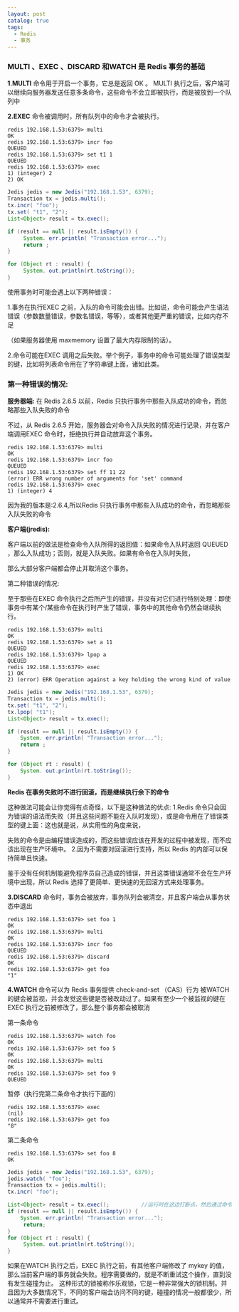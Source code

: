 ```yaml
---
layout: post
catalog: true
tags:
  - Redis
  - 事务
---
```


### MULTI 、EXEC 、DISCARD 和WATCH 是 Redis 事务的基础

**1.MULTI**  命令用于开启一个事务，它总是返回 OK 。
MULTI 执行之后，客户端可以继续向服务器发送任意多条命令，这些命令不会立即被执行，而是被放到一个队列中

**2.EXEC** 命令被调用时，所有队列中的命令才会被执行。

```shell
redis 192.168.1.53:6379> multi
OK
redis 192.168.1.53:6379> incr foo
QUEUED
redis 192.168.1.53:6379> set t1 1
QUEUED
redis 192.168.1.53:6379> exec
1) (integer) 2
2) OK
```

```java
Jedis jedis = new Jedis("192.168.1.53", 6379);
Transaction tx = jedis.multi();
tx.incr( "foo");
tx.set( "t1", "2");
List<Object> result = tx.exec();

if (result == null || result.isEmpty()) {
     System. err.println( "Transaction error...");
     return ;
}

for (Object rt : result) {
     System. out.println(rt.toString());
}
```

使用事务时可能会遇上以下两种错误：

1.事务在执行EXEC 之前，入队的命令可能会出错。比如说，命令可能会产生语法错误（参数数量错误，参数名错误，等等），或者其他更严重的错误，比如内存不足

（如果服务器使用 maxmemory 设置了最大内存限制的话）。

2.命令可能在EXEC 调用之后失败。举个例子，事务中的命令可能处理了错误类型的键，比如将列表命令用在了字符串键上面，诸如此类。

### 第一种错误的情况:

**服务器端:**
在 Redis 2.6.5 以前，Redis 只执行事务中那些入队成功的命令，而忽略那些入队失败的命令

不过，从 Redis 2.6.5 开始，服务器会对命令入队失败的情况进行记录，并在客户端调用EXEC 命令时，拒绝执行并自动放弃这个事务。

```shell
redis 192.168.1.53:6379> multi
OK
redis 192.168.1.53:6379> incr foo
QUEUED
redis 192.168.1.53:6379> set ff 11 22
(error) ERR wrong number of arguments for 'set' command
redis 192.168.1.53:6379> exec
1) (integer) 4
```

因为我的版本是:2.6.4,所以Redis 只执行事务中那些入队成功的命令，而忽略那些入队失败的命令

**客户端(jredis):**

客户端以前的做法是检查命令入队所得的返回值：如果命令入队时返回 QUEUED ，那么入队成功；否则，就是入队失败。如果有命令在入队时失败，

那么大部分客户端都会停止并取消这个事务。

第二种错误的情况:

至于那些在EXEC 命令执行之后所产生的错误，并没有对它们进行特别处理：即使事务中有某个/某些命令在执行时产生了错误，事务中的其他命令仍然会继续执行。

```shell
redis 192.168.1.53:6379> multi
OK
redis 192.168.1.53:6379> set a 11
QUEUED
redis 192.168.1.53:6379> lpop a
QUEUED
redis 192.168.1.53:6379> exec
1) OK
2) (error) ERR Operation against a key holding the wrong kind of value
```

```java
Jedis jedis = new Jedis("192.168.1.53", 6379);
Transaction tx = jedis.multi();
tx.set( "t1", "2");
tx.lpop( "t1");
List<Object> result = tx.exec();

if (result == null || result.isEmpty()) {
    System. err.println( "Transaction error...");
    return ;
}

for (Object rt : result) {
    System. out.println(rt.toString());
}
```

**Redis 在事务失败时不进行回滚，而是继续执行余下的命令**

这种做法可能会让你觉得有点奇怪，以下是这种做法的优点:
1.Redis 命令只会因为错误的语法而失败（并且这些问题不能在入队时发现），或是命令用在了错误类型的键上面：这也就是说，从实用性的角度来说，

失败的命令是由编程错误造成的，而这些错误应该在开发的过程中被发现，而不应该出现在生产环境中。
2.因为不需要对回滚进行支持，所以 Redis 的内部可以保持简单且快速。

鉴于没有任何机制能避免程序员自己造成的错误，并且这类错误通常不会在生产环境中出现，所以 Redis 选择了更简单、更快速的无回滚方式来处理事务。

**3.DISCARD**  命令时，事务会被放弃，事务队列会被清空，并且客户端会从事务状态中退出

```shell
redis 192.168.1.53:6379> set foo 1
OK
redis 192.168.1.53:6379> multi
OK
redis 192.168.1.53:6379> incr foo
QUEUED
redis 192.168.1.53:6379> discard
OK
redis 192.168.1.53:6379> get foo
"1"
```

**4.WATCH**  命令可以为 Redis 事务提供 check-and-set （CAS）行为
被WATCH 的键会被监视，并会发觉这些键是否被改动过了。如果有至少一个被监视的键在EXEC 执行之前被修改了，那么整个事务都会被取消

第一条命令

```shell
redis 192.168.1.53:6379> watch foo
OK
redis 192.168.1.53:6379> set foo 5
OK
redis 192.168.1.53:6379> multi
OK
redis 192.168.1.53:6379> set foo 9
QUEUED
```

暂停（执行完第二条命令才执行下面的）

```shell
redis 192.168.1.53:6379> exec
(nil)
redis 192.168.1.53:6379> get foo
"8"
```

第二条命令

```shell
redis 192.168.1.53:6379> set foo 8
OK
```



```java
Jedis jedis = new Jedis("192.168.1.53", 6379);
jedis.watch( "foo");
Transaction tx = jedis.multi();
tx.incr( "foo");

List<Object> result = tx.exec();          //运行时在这边打断点，然后通过命令行改变foo的值
if (result == null || result.isEmpty()) {
    System. err.println( "Transaction error...");
     return;
}
for (Object rt : result) {
     System. out.println(rt.toString());
}
```

如果在WATCH 执行之后，EXEC 执行之前，有其他客户端修改了 mykey 的值，那么当前客户端的事务就会失败。程序需要做的，就是不断重试这个操作，直到没有发生碰撞为止。
这种形式的锁被称作乐观锁，它是一种非常强大的锁机制。并且因为大多数情况下，不同的客户端会访问不同的键，碰撞的情况一般都很少，所以通常并不需要进行重试。
